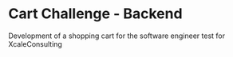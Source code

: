 # Cart Challenge - Backend



Development of a shopping cart for the software engineer test for XcaleConsulting 
